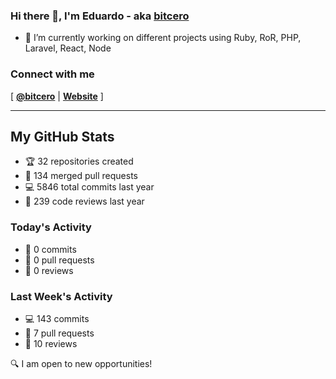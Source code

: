 ### Hi there 👋, I'm Eduardo - aka [bitcero](https://bitcero.dev)

- 🔭 I’m currently working on different projects using Ruby, RoR, PHP, Laravel, React, Node

### Connect with me

[ [**@bitcero**](https://twitter.com/bitcero/) |
[**Website**](https://eduardocortes.mx) ]

---

<!--SECTION:stats-->
## My GitHub Stats

- 🏆 32 repositories created
- 🔀 134 merged pull requests
- 💻 5846 total commits last year
- 🧐 239 code reviews last year

### Today's Activity

- 📝 0 commits
- 🤝 0 pull requests
- 👀 0 reviews

### Last Week's Activity

- 💻 143 commits
- 🤝 7 pull requests
- 👀 10 reviews

🔍 I am open to new opportunities!
  <!--/SECTION:stats-->
